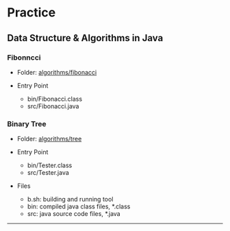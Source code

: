 # __Practice__

## Data Structure & Algorithms in Java

### Fibonncci

 * Folder: [algorithms/fibonacci](algorithms/fibonacci)

 * Entry Point
   * bin/Fibonacci.class
   * src/Fibonacci.java

### Binary Tree

 * Folder: [algorithms/tree](algorithms/tree)

 * Entry Point
   * bin/Tester.class
   * src/Tester.java

 * Files
   * b.sh: building and running tool
   * bin: compiled java class files, *.class
   * src: java source code files, *.java

----